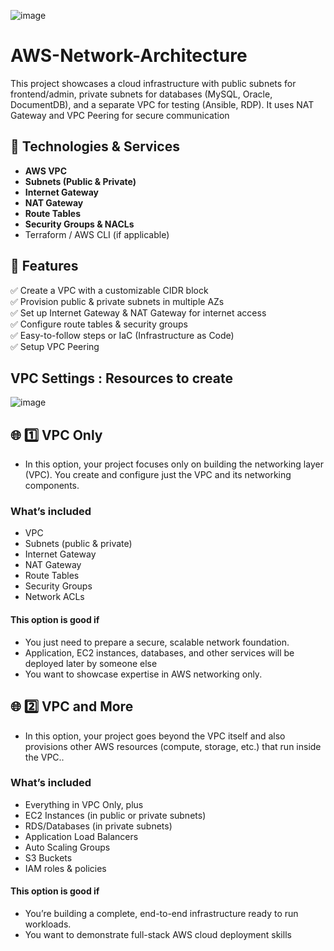 ![image](https://github.com/user-attachments/assets/cde7c484-9962-4217-915b-699e812e1845)

# AWS-Network-Architecture
This project showcases a cloud infrastructure with public subnets for frontend/admin, private subnets for databases (MySQL, Oracle, DocumentDB), and a separate VPC for testing (Ansible, RDP). It uses NAT Gateway and VPC Peering for secure communication

## 🧰 Technologies & Services

- **AWS VPC**
- **Subnets (Public & Private)**
- **Internet Gateway**
- **NAT Gateway**
- **Route Tables**
- **Security Groups & NACLs**
- Terraform / AWS CLI (if applicable)

## 🚀 Features

✅ Create a VPC with a customizable CIDR block  
✅ Provision public & private subnets in multiple AZs  
✅ Set up Internet Gateway & NAT Gateway for internet access  
✅ Configure route tables & security groups  
✅ Easy-to-follow steps or IaC (Infrastructure as Code)<br/>
✅ Setup VPC Peering

## VPC Settings : Resources to create 
![image](https://github.com/user-attachments/assets/50d4c07b-deea-40c5-97e0-99967f3a71d3)

## 🌐 1️⃣ VPC Only
- In this option, your project focuses only on building the networking layer (VPC).
  You create and configure just the VPC and its networking components.

### What’s included
- VPC
- Subnets (public & private)
- Internet Gateway
- NAT Gateway
- Route Tables
- Security Groups
- Network ACLs

#### This option is good if
- You just need to prepare a secure, scalable network foundation.
- Application, EC2 instances, databases, and other services will be deployed later by someone else
- You want to showcase expertise in AWS networking only.

## 🌐 2️⃣ VPC and More
- In this option, your project goes beyond the VPC itself and also provisions other AWS resources (compute, storage, etc.)   that run inside the VPC..

### What’s included
- Everything in VPC Only, plus
- EC2 Instances (in public or private subnets)
- RDS/Databases (in private subnets)
- Application Load Balancers
- Auto Scaling Groups
- S3 Buckets
- IAM roles & policies

#### This option is good if
- You’re building a complete, end-to-end infrastructure ready to run workloads.
- You want to demonstrate full-stack AWS cloud deployment skills
